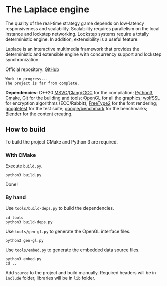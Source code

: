 #   The Laplace engine
The quality of the real-time strategy game depends on low-latency responsiveness and scalability. Scalability requires parallelism on the local instance and lockstep networking. Lockstep systems require a totally deterministic engine. In addition, extensibility is a useful feature.

Laplace is an interactive multimedia framework that provides the deterministic and extensible engine with concurrency support and lockstep synchronization.

Official repository: [GitHub](https://github.com/automainint/laplace)

    Work in progress...
    The project is far from complete.

**Dependencies:** C++20 [MSVC](https://visualstudio.microsoft.com/vs/features/cplusplus/)/[Clang](https://clang.llvm.org/)/[GCC](https://gcc.gnu.org/) for the compilation; [Python3](https://www.python.org/), [Cmake](https://cmake.org/), [Git](https://git-scm.com/) for the building and tools; [OpenGL](https://www.khronos.org/registry/OpenGL/index_gl.php) for all the graphics; [wolfSSL](https://github.com/wolfSSL/wolfssl) for encryption algorithms (ECC/Rabbit); [FreeType2](https://gitlab.freedesktop.org/freetype/freetype) for the font rendering; [googletest](https://github.com/google/googletest) for the test suite; [google/benchmark](https://github.com/google/benchmark) for the benchmarks; [Blender](https://www.blender.org/) for the content creating.

##  How to build
To build the project CMake and Python 3 are required.

### With CMake
Execute `build.py`.

    python3 build.py

Done!

### By hand
Use `tools/build-deps.py` to build the dependencies.

    cd tools
    python3 build-deps.py

Use `tools/gen-gl.py` to generate the OpenGL interface files.

    python3 gen-gl.py

Use `tools/embed.py` to generate the embedded data source files.

    python3 embed.py
    cd ..

Add `source` to the project and build manually. Required headers will be in `include` folder, libraries will be in `lib` folder.
